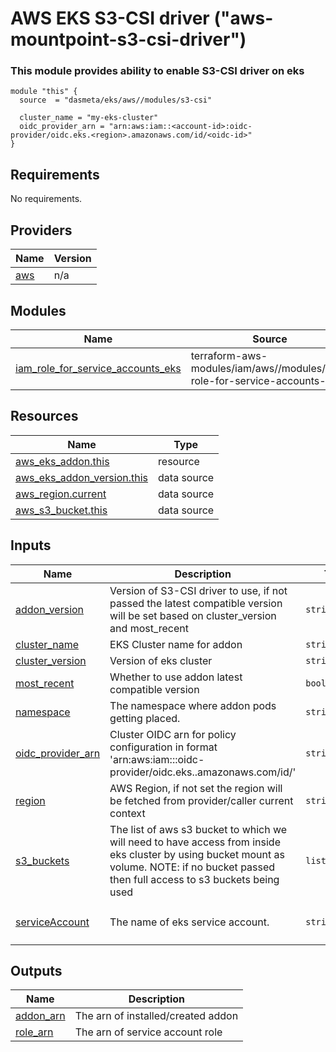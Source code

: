 # AWS EKS S3-CSI driver ("aws-mountpoint-s3-csi-driver")

### This module provides ability to enable S3-CSI driver on eks


```
module "this" {
  source  = "dasmeta/eks/aws//modules/s3-csi"

  cluster_name = "my-eks-cluster"
  oidc_provider_arn = "arn:aws:iam::<account-id>:oidc-provider/oidc.eks.<region>.amazonaws.com/id/<oidc-id>"
}
```
<!-- BEGINNING OF PRE-COMMIT-TERRAFORM DOCS HOOK -->
## Requirements

No requirements.

## Providers

| Name | Version |
|------|---------|
| <a name="provider_aws"></a> [aws](#provider\_aws) | n/a |

## Modules

| Name | Source | Version |
|------|--------|---------|
| <a name="module_iam_role_for_service_accounts_eks"></a> [iam\_role\_for\_service\_accounts\_eks](#module\_iam\_role\_for\_service\_accounts\_eks) | terraform-aws-modules/iam/aws//modules/iam-role-for-service-accounts-eks | 5.55.0 |

## Resources

| Name | Type |
|------|------|
| [aws_eks_addon.this](https://registry.terraform.io/providers/hashicorp/aws/latest/docs/resources/eks_addon) | resource |
| [aws_eks_addon_version.this](https://registry.terraform.io/providers/hashicorp/aws/latest/docs/data-sources/eks_addon_version) | data source |
| [aws_region.current](https://registry.terraform.io/providers/hashicorp/aws/latest/docs/data-sources/region) | data source |
| [aws_s3_bucket.this](https://registry.terraform.io/providers/hashicorp/aws/latest/docs/data-sources/s3_bucket) | data source |

## Inputs

| Name | Description | Type | Default | Required |
|------|-------------|------|---------|:--------:|
| <a name="input_addon_version"></a> [addon\_version](#input\_addon\_version) | Version of S3-CSI driver to use, if not passed the latest compatible version will be set based on cluster\_version and most\_recent | `string` | `null` | no |
| <a name="input_cluster_name"></a> [cluster\_name](#input\_cluster\_name) | EKS Cluster name for addon | `string` | n/a | yes |
| <a name="input_cluster_version"></a> [cluster\_version](#input\_cluster\_version) | Version of eks cluster | `string` | `"1.30"` | no |
| <a name="input_most_recent"></a> [most\_recent](#input\_most\_recent) | Whether to use addon latest compatible version | `bool` | `true` | no |
| <a name="input_namespace"></a> [namespace](#input\_namespace) | The namespace where addon pods getting placed. | `string` | `"kube-system"` | no |
| <a name="input_oidc_provider_arn"></a> [oidc\_provider\_arn](#input\_oidc\_provider\_arn) | Cluster OIDC arn for policy configuration in format 'arn:aws:iam::<account-id>:oidc-provider/oidc.eks.<region>.amazonaws.com/id/<oidc-id>' | `string` | n/a | yes |
| <a name="input_region"></a> [region](#input\_region) | AWS Region, if not set the region will be fetched from provider/caller current context | `string` | `null` | no |
| <a name="input_s3_buckets"></a> [s3\_buckets](#input\_s3\_buckets) | The list of aws s3 bucket to which we will need to have access from inside eks cluster by using bucket mount as volume. NOTE: if no bucket passed then full access to s3 buckets being used | `list(string)` | `[]` | no |
| <a name="input_serviceAccount"></a> [serviceAccount](#input\_serviceAccount) | The name of eks service account. | `string` | `"s3-csi-driver-sa"` | no |

## Outputs

| Name | Description |
|------|-------------|
| <a name="output_addon_arn"></a> [addon\_arn](#output\_addon\_arn) | The arn of installed/created addon |
| <a name="output_role_arn"></a> [role\_arn](#output\_role\_arn) | The arn of service account role |
<!-- END OF PRE-COMMIT-TERRAFORM DOCS HOOK -->
